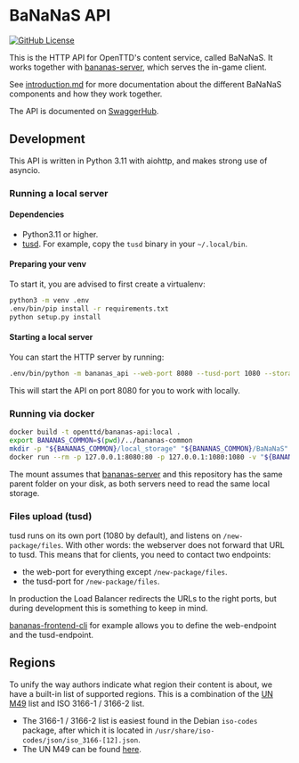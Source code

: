 # BaNaNaS API

[![GitHub License](https://img.shields.io/github/license/OpenTTD/bananas-api)](https://github.com/OpenTTD/bananas-api/blob/main/LICENSE)

This is the HTTP API for OpenTTD's content service, called BaNaNaS.
It works together with [bananas-server](https://github.com/OpenTTD/bananas-server), which serves the in-game client.

See [introduction.md](docs/introduction.md) for more documentation about the different BaNaNaS components and how they work together.

The API is documented on [SwaggerHub](https://app.swaggerhub.com/apis-docs/OpenTTD/OpenTTD-content-api/1.0.0).

## Development

This API is written in Python 3.11 with aiohttp, and makes strong use of asyncio.

### Running a local server

#### Dependencies

- Python3.11 or higher.
- [tusd](https://github.com/tus/tusd). For example, copy the `tusd` binary in your `~/.local/bin`.

#### Preparing your venv

To start it, you are advised to first create a virtualenv:

```bash
python3 -m venv .env
.env/bin/pip install -r requirements.txt
python setup.py install
```

#### Starting a local server

You can start the HTTP server by running:

```bash
.env/bin/python -m bananas_api --web-port 8080 --tusd-port 1080 --storage local --index local --user developer --client-file clients-development.yaml
```

This will start the API on port 8080 for you to work with locally.

### Running via docker

```bash
docker build -t openttd/bananas-api:local .
export BANANAS_COMMON=$(pwd)/../bananas-common
mkdir -p "${BANANAS_COMMON}/local_storage" "${BANANAS_COMMON}/BaNaNaS"
docker run --rm -p 127.0.0.1:8080:80 -p 127.0.0.1:1080:1080 -v "${BANANAS_COMMON}/local_storage:/code/local_storage" -v "${BANANAS_COMMON}/BaNaNaS:/code/BaNaNaS" openttd/bananas-api:local
```

The mount assumes that [bananas-server](https://github.com/OpenTTD/bananas-server) and this repository has the same parent folder on your disk, as both servers need to read the same local storage.

### Files upload (tusd)

tusd runs on its own port (1080 by default), and listens on `/new-package/files`.
With other words: the webserver does not forward that URL to tusd.
This means that for clients, you need to contact two endpoints:

- the web-port for everything except `/new-package/files`.
- the tusd-port for `/new-package/files`.

In production the Load Balancer redirects the URLs to the right ports, but during development this is something to keep in mind.

[bananas-frontend-cli](https://github.com/OpenTTD/bananas-frontend-cli) for example allows you to define the web-endpoint and the tusd-endpoint.

## Regions

To unify the way authors indicate what region their content is about, we have a built-in list of supported regions.
This is a combination of the [UN M49](https://unstats.un.org/unsd/methodology/m49/overview) list and ISO 3166-1 / 3166-2 list.

- The 3166-1 / 3166-2 list is easiest found in the Debian `iso-codes` package, after which it is located in `/usr/share/iso-codes/json/iso_3166-[12].json`.
- The UN M49 can be found [here](https://unstats.un.org/unsd/methodology/m49/overview).
